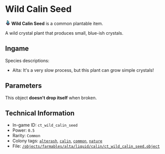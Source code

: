 # Wild Calin Seed

<img src="https://raw.githubusercontent.com/Ceterai/Enternia/main/objects/farmables/alta/liquid/calin/icon.png" alt="Wild Calin Seed icon" loading="lazy" height=16px width="auto" /> **Wild Calin Seed** is a common plantable item.

A wild crystal plant that produces small, blue-ish crystals.

## Ingame

Species descriptions:

- Alta: It's a very slow process, but this plant can grow simple crystals!

## Parameters

This object **doesn't drop itself** when broken.

## Technical Information

- In-game ID: `ct_wild_calin_seed`
- Power: `0.5`
- Rarity: `Common`
- Colony tags: [`alterash`](https://ceterai.github.io/MyEnternia/Wiki/Tags/Alterash), [`calin`](https://ceterai.github.io/MyEnternia/Wiki/Tags/Calin), [`common`](https://ceterai.github.io/MyEnternia/Wiki/Tags/Common), [`nature`](https://ceterai.github.io/MyEnternia/Wiki/Tags/Nature)
- File: [`/objects/farmables/alta/liquid/calin/ct_wild_calin_seed.object`](https://github.com/Ceterai/Enternia/blob/main/objects/farmables/alta/liquid/calin/ct_wild_calin_seed.object)
